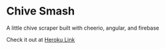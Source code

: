 # Chive Smash

A little chive scraper built with cheerio, angular, and firebase

Check it out at [Heroku Link](herokulink "heroku link")
